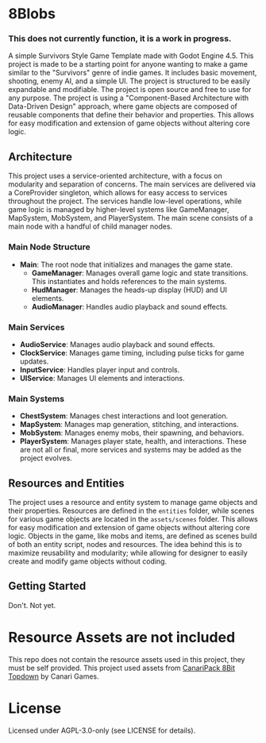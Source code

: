 # 8Blobs
### This does not currently function, it is a work in progress.
A simple Survivors Style Game Template made with Godot Engine 4.5.
This project is made to be a starting point for anyone wanting to make a game similar to the "Survivors" genre of indie games. It includes basic movement, shooting, enemy AI, and a simple UI. The project is structured to be easily expandable and modifiable. The project is open source and free to use for any purpose.
The project is using a "Component-Based Architecture with Data-Driven Design" approach, where game objects are composed of reusable components that define their behavior and properties. This allows for easy modification and extension of game objects without altering core logic.
## Architecture
This project uses a service-oriented architecture, with a focus on modularity and separation of concerns. The main services are delivered via a CoreProvider singleton, which allows for easy access to services throughout the project. The services handle low-level operations, while game logic is managed by higher-level systems like GameManager, MapSystem, MobSystem, and PlayerSystem. The main scene consists of a main node with a handful of child manager nodes.
### Main Node Structure
- **Main**: The root node that initializes and manages the game state.
  - **GameManager**: Manages overall game logic and state transitions. This instantiates and holds references to the main systems.
  - **HudManager**: Manages the heads-up display (HUD) and UI elements.
  - **AudioManager**: Handles audio playback and sound effects.
### Main Services
- **AudioService**: Manages audio playback and sound effects.
- **ClockService**: Manages game timing, including pulse ticks for game updates.
- **InputService**: Handles player input and controls.
- **UIService**: Manages UI elements and interactions.
### Main Systems
- **ChestSystem**: Manages chest interactions and loot generation.
- **MapSystem**: Manages map generation, stitching, and interactions.
- **MobSystem**: Manages enemy mobs, their spawning, and behaviors.
- **PlayerSystem**: Manages player state, health, and interactions.
These are not all or final, more services and systems may be added as the project evolves.
## Resources and Entities
The project uses a resource and entity system to manage game objects and their properties. Resources are defined in the `entities` folder, while scenes for various game objects are located in the `assets/scenes` folder. This allows for easy modification and extension of game objects without altering core logic. Objects in the game, like mobs and items, are defined as scenes build of both an entity script, nodes and resources. The idea behind this is to maximize reusability and modularity; while allowing for designer to easily create and modify game objects without coding.
## Getting Started
Don't. Not yet.
# Resource Assets are not included
This repo does not contain the resource assets used in this project, they must be self provided. This project used assets from [CanariPack 8Bit Topdown](https://canarigames.itch.io/canaripack-8bit-topdown) by Canari Games.
# License
Licensed under AGPL-3.0-only (see LICENSE for details).